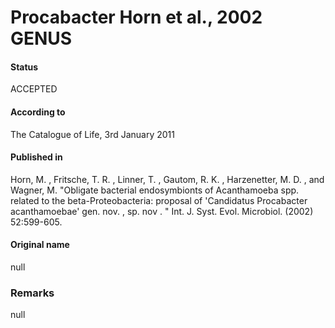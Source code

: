 Procabacter Horn et al., 2002 GENUS
=======

#### Status
ACCEPTED

#### According to
The Catalogue of Life, 3rd January 2011

#### Published in
Horn, M. , Fritsche, T. R. , Linner, T. , Gautom, R. K. , Harzenetter, M. D. , and Wagner, M. "Obligate bacterial endosymbionts of Acanthamoeba spp. related to the beta-Proteobacteria: proposal of 'Candidatus Procabacter acanthamoebae' gen. nov. , sp. nov . " Int. J. Syst. Evol. Microbiol. (2002) 52:599-605.

#### Original name
null

### Remarks
null
